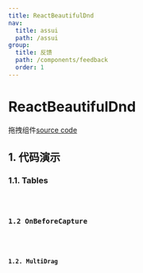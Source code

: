 ```yaml
---
title: ReactBeautifulDnd
nav:
  title: assui
  path: /assui
group:
  title: 反馈
  path: /components/feedback
  order: 1
---
```


# ReactBeautifulDnd
拖拽组件[source code](https://github.com/atlassian/react-beautiful-dnd)

## 1. 代码演示
### 1.1. Tables
<code hideActions='["CSB", "EXTERNAL"]' src="./demo/Tables/index.tsx" />

### 1.2 OnBeforeCapture

<code hideActions='["CSB", "EXTERNAL"]' src="./demo/OnBeforeCapture/AddingThings.tsx" />

### 1.2. MultiDrag
<code hideActions='["CSB", "EXTERNAL"]' src="./demo/MultiDrag/index.tsx" />


